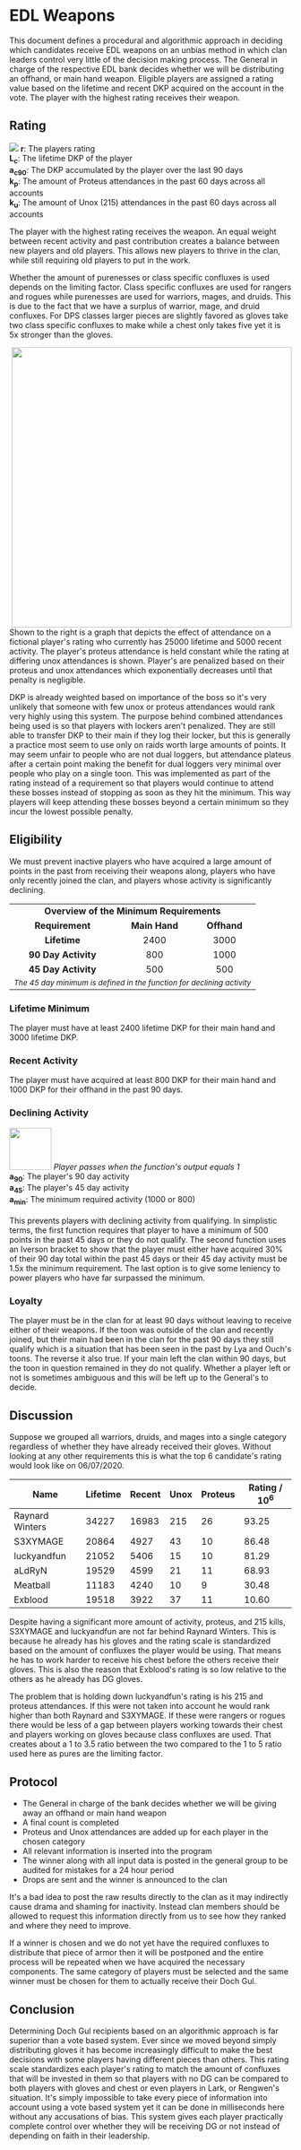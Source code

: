 # EDL Weapons
This document defines a procedural and algorithmic approach in deciding which candidates receive EDL weapons on an unbias method in which clan leaders control very little of the decision making process. The General in charge of the respective EDL bank decides whether we will be distributing an offhand, or main hand weapon. Eligible players are assigned a rating value based on the lifetime and recent DKP acquired on the account in the vote. The player with the highest rating receives their weapon.

## Rating
<img src="https://i.imgur.com/Qfrykor.png">
<b>r</b>: The players rating<br />
<b>L<sub>c</sub></b>: The lifetime DKP of the player<br />
<b>a<sub>c90</sub></b>: The DKP accumulated by the player over the last 90 days<br />
<b>k<sub>p</sub></b>: The amount of Proteus attendances in the past 60 days across all accounts<br />
<b>k<sub>u</sub></b>: The amount of Unox (215) attendances in the past 60 days across all accounts

<p />

The player with the highest rating receives the weapon. An equal weight between recent activity and past contribution creates a balance between new players and old players. This allows new players to thrive in the clan, while still requiring old players to put in the work.

Whether the amount of purenesses or class specific confluxes is used depends on the limiting factor. Class specific confluxes are used for rangers and rogues while purenesses are used for warriors, mages, and druids. This is due to the fact that we have a surplus of warrior, mage, and druid confluxes. For DPS classes larger pieces are slightly favored as gloves take two class specific confluxes to make while a chest only takes five yet it is 5x stronger than the gloves.

<img src="https://i.imgur.com/WA9KvQr.png" width="500" align="right">Shown to the right is a graph that depicts the effect of attendance on a fictional player's rating who currently has 25000 lifetime and 5000 recent activity. The player's proteus attendance is held constant while the rating at differing unox attendances is shown. Player's are penalized based on their proteus and unox attendances which exponentially decreases until that penalty is negligible. 

DKP is already weighted based on importance of the boss so it's very unlikely that someone with few unox or proteus attendances would rank very highly using this system. The purpose behind combined attendances being used is so that players with lockers aren't penalized. They are still able to transfer DKP to their main if they log their locker, but this is generally a practice most seem to use only on raids worth large amounts of points. It may seem unfair to people who are not dual loggers, but attendance plateus after a certain point making the benefit for dual loggers very minimal over people who play on a single toon. This was implemented as part of the rating instead of a requirement so that players would continue to attend these bosses instead of stopping as soon as they hit the minimum. This way players will keep attending these bosses beyond a certain minimum so they incur the lowest possible penalty.

## Eligibility
We must prevent inactive players who have acquired a large amount of points in the past from receiving their weapons along, players who have only recently joined the clan, and players whose activity is significantly declining.

<table>
 <tr align="center">
  <td colspan="4"><b>Overview of the Minimum Requirements</b></td>
 </tr>
 <tr align="center">
  <td><b>Requirement</b></td>
  <td><b>Main Hand</b></td>
  <td><b>Offhand</b></td>
 </tr>
 <tr align="center">
  <td><b>Lifetime</b></td>
  <td>2400</td>
  <td>3000</td>
 </tr>
 <tr align="center">
  <td><b>90 Day Activity</b></td>
  <td>800</td>
  <td>1000</td>
 </tr>
 <tr align="center">
  <td><b>45 Day Activity</b></td>
  <td>500</td>
  <td>500</td>
  
 </tr>
 <tr align="center">
   <td colspan="3"><sub><i>The 45 day minimum is defined in the function for declining activity</i></sub></td>
 </tr>
</table>

### Lifetime Minimum
The player must have at least 2400 lifetime DKP for their main hand and 3000 lifetime DKP.

### Recent Activity
The player must have acquired at least 800 DKP for their main hand and 1000 DKP for their offhand in the past 90 days.

### Declining Activity
<img src="https://i.imgur.com/IjLSj5u.png" height="75px">
<i>Player passes when the function's output equals 1</i><br />
<b>a<sub>90</sub></b>: The player's 90 day activity<br />
<b>a<sub>45</sub></b>: The player's 45 day activity<br />
<b>a<sub>min</sub></b>: The minimum required activity (1000 or 800)<br />

<br />
This prevents players with declining activity from qualifying. In simplistic terms, the first function requires that player to have a minimum of 500 points in the past 45 days or they do not qualify. The second function uses an Iverson bracket to show that the player must either have acquired 30% of their 90 day total within the past 45 days or their 45 day activity must be 1.5x the minimum requirement. The last option is to give some leniency to power players who have far surpassed the minimum.

### Loyalty
The player must be in the clan for at least 90 days without leaving to receive either of their weapons. If the toon was outside of the clan and recently joined, but their main had been in the clan for the past 90 days they still qualify which is a situation that has been seen in the past by Lya and Ouch's toons. The reverse it also true. If your main left the clan within 90 days, but the toon in question remained in they do not qualify. Whether a player left or not is sometimes ambiguous and this will be left up to the General's to decide.

## Discussion
Suppose we grouped all warriors, druids, and mages into a single category regardless of whether they have already received their gloves. Without looking at any other requirements this is what the top 6 candidate's rating would look like on 06/07/2020.

<table>
<thead>
  <tr>
    <th>Name</th>
    <th>Lifetime</th>
    <th>Recent</th>
    <th>Unox</th>
    <th>Proteus</th>
   <th>Rating / 10<sup>6</sup></th>
  </tr>
</thead>
<tbody>
  <tr>
    <td>Raynard Winters</td>
    <td>34227</td>
    <td>16983</td>
    <td>215</td>
    <td>26</td>
    <td>93.25</td>
  </tr>
  <tr>
    <td>S3XYMAGE</td>
    <td>20864</td>
    <td>4927</td>
    <td>43</td>
    <td>10</td>
    <td>86.48</td>
  </tr>
  <tr>
    <td>luckyandfun</td>
    <td>21052</td>
    <td>5406</td>
    <td>15</td>
    <td>10</td>
    <td>81.29</td>
  </tr>
  <tr>
    <td>aLdRyN</td>
    <td>19529</td>
    <td>4599</td>
    <td>21</td>
    <td>11</td>
    <td>68.93</td>
  </tr>
  <tr>
    <td>Meatball</td>
    <td>11183</td>
    <td>4240</td>
    <td>10</td>
    <td>9</td>
    <td>30.48</td>
  </tr>
  <tr>
    <td>Exblood</td>
    <td>19518</td>
    <td>3922</td>
    <td>37</td>
    <td>11</td>
    <td>10.60</td>
  </tr>
</tbody>
</table>

Despite having a significant more amount of activity, proteus, and 215 kills, S3XYMAGE and luckyandfun are not far behind Raynard Winters. This is because he already has his gloves and the rating scale is standardized based on the amount of confluxes the player would be using. That means he has to work harder to receive his chest before the others receive their gloves. This is also the reason that Exblood's rating is so low relative to the others as he already has DG gloves.
</p>

The problem that is holding down luckyandfun's rating is his 215 and proteus attendances. If this were not taken into account he would rank higher than both Raynard and S3XYMAGE. If these were rangers or rogues there would be less of a gap between players working towards their chest and players working on gloves because class confluxes are used. That creates about a 1 to 3.5 ratio between the two compared to the 1 to 5 ratio used here as pures are the limiting factor.

## Protocol
* The General in charge of the bank decides whether we will be giving away an offhand or main hand weapon
* A final count is completed
* Proteus and Unox attendances are added up for each player in the chosen category
* All relevant information is inserted into the program
* The winner along with all input data is posted in the general group to be audited for mistakes for a 24 hour period
* Drops are sent and the winner is announced to the clan

It's a bad idea to post the raw results directly to the clan as it may indirectly cause drama and shaming for inactivity. Instead clan members should be allowed to request this information directly from us to see how they ranked and where they need to improve.

If a winner is chosen and we do not yet have the required confluxes to distribute that piece of armor then it will be postponed and the entire process will be repeated when we have acquired the necessary components. The same category of players must be selected and the same winner must be chosen for them to actually receive their Doch Gul.

## Conclusion
Determining Doch Gul recipients based on an algorithmic approach is far superior than a vote based system. Ever since we moved beyond simply distributing gloves it has become increasingly difficult to make the best decisions with some players having different pieces than others. This rating scale standardizes each player's rating to match the amount of confluxes that will be invested in them so that players with no DG can be compared to both players with gloves and chest or even players in Lark, or Rengwen's situation. It's simply impossible to take every piece of information into account using a vote based system yet it can be done in milliseconds here without any accusations of bias. This system gives each player practically complete control over whether they will be receiving DG or not instead of depending on faith in their leadership.
